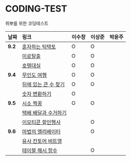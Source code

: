# CODING-TEST
취뽀를 위한 코딩테스트




| 날짜 | 링크 | 이수창 | 이상준 | 박윤주 | 
| :----------|:----------|:----------| :----------| :----------|
| **9.2**| [혼자하는 틱택토](https://school.programmers.co.kr/learn/courses/30/lessons/160585)| O | O | |
| | [미로탈출](https://school.programmers.co.kr/learn/courses/30/lessons/159993) | O | O | |
| | [호텔대실](https://school.programmers.co.kr/learn/courses/30/lessons/155651) | O | O | |
| **9.4**| [무인도 여행](https://school.programmers.co.kr/learn/courses/30/lessons/154540)| O | O | |
| | [뒤에 있는 큰 수 찾기](https://school.programmers.co.kr/learn/courses/30/lessons/154539) | O | O | |
| | [숫자 변환하기](https://school.programmers.co.kr/learn/courses/30/lessons/154538) | O | | |
| **9.5**| [시소 짝꿍](https://school.programmers.co.kr/learn/courses/30/lessons/152996)| O | O | |
| | [택배 배달과 수거하기](https://school.programmers.co.kr/learn/courses/30/lessons/150369) | | | |
| | [이모티콘 할인행사](https://school.programmers.co.kr/learn/courses/30/lessons/150368)| | O | |
| **9.6**| [마법의 엘리베이터](https://school.programmers.co.kr/learn/courses/30/lessons/148653)| | O | |
| | [유사 칸토어 비트열](https://school.programmers.co.kr/learn/courses/30/lessons/148652) | | |
| | [테이블 해시 함수](https://school.programmers.co.kr/learn/courses/30/lessons/147354) | | O | |


